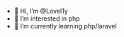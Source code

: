 - 👋 Hi, I’m @Lovel1y
- 👀 I’m interested in php
- 🌱 I’m currently learning php/laravel

<!---
Lovel1y/Lovel1y is a ✨ special ✨ repository because its `README.md` (this file) appears on your GitHub profile.
You can click the Preview link to take a look at your changes.
--->
